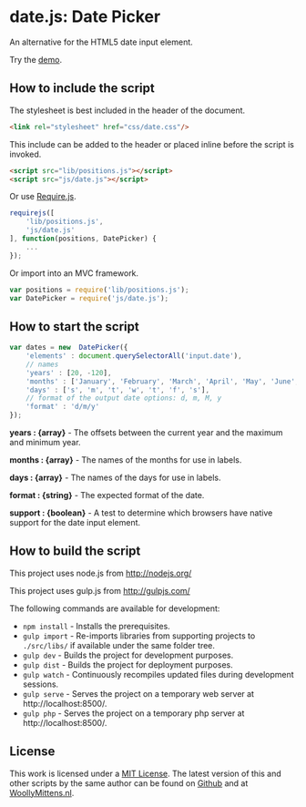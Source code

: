 # date.js: Date Picker

An alternative for the HTML5 date input element.

Try the <a href="http://www.woollymittens.nl/default.php?url=useful-date">demo</a>.

## How to include the script

The stylesheet is best included in the header of the document.

```html
<link rel="stylesheet" href="css/date.css"/>
```

This include can be added to the header or placed inline before the script is invoked.

```html
<script src="lib/positions.js"></script>
<script src="js/date.js"></script>
```

Or use [Require.js](https://requirejs.org/).

```js
requirejs([
	'lib/positions.js',
	'js/date.js'
], function(positions, DatePicker) {
	...
});
```

Or import into an MVC framework.

```js
var positions = require('lib/positions.js');
var DatePicker = require('js/date.js');
```

## How to start the script

```javascript
var dates = new  DatePicker({
	'elements' : document.querySelectorAll('input.date'),
	// names
	'years' : [20, -120],
	'months' : ['January', 'February', 'March', 'April', 'May', 'June', 'July', 'August', 'September', 'October', 'November', 'December'],
	'days' : ['s', 'm', 't', 'w', 't', 'f', 's'],
	// format of the output date options: d, m, M, y
	'format' : 'd/m/y'
});
```

**years : {array}** - The offsets between the current year and the maximum and minimum year.

**months : {array}** - The names of the months for use in labels.

**days : {array}** - The names of the days for use in labels.

**format : {string}** - The expected format of the date.

**support : {boolean}** - A test to determine which browsers have native support for the date input element.

## How to build the script

This project uses node.js from http://nodejs.org/

This project uses gulp.js from http://gulpjs.com/

The following commands are available for development:
+ `npm install` - Installs the prerequisites.
+ `gulp import` - Re-imports libraries from supporting projects to `./src/libs/` if available under the same folder tree.
+ `gulp dev` - Builds the project for development purposes.
+ `gulp dist` - Builds the project for deployment purposes.
+ `gulp watch` - Continuously recompiles updated files during development sessions.
+ `gulp serve` - Serves the project on a temporary web server at http://localhost:8500/.
+ `gulp php` - Serves the project on a temporary php server at http://localhost:8500/.

## License

This work is licensed under a [MIT License](https://opensource.org/licenses/MIT). The latest version of this and other scripts by the same author can be found on [Github](https://github.com/WoollyMittens) and at [WoollyMittens.nl](https://www.woollymittens.nl/).
